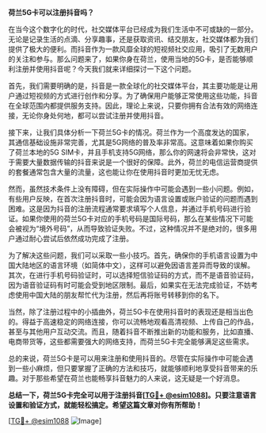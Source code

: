 **荷兰5G卡可以注册抖音吗？**

在当今这个数字化的时代，社交媒体平台已经成为我们生活中不可或缺的一部分。无论是记录生活的点滴、分享趣事，还是获取资讯、结交朋友，社交媒体都为我们提供了极大的便利。而抖音作为一款风靡全球的短视频社交应用，吸引了无数用户的关注和参与。那么问题来了，如果你身在荷兰，使用当地的5G卡，是否能够顺利注册并使用抖音呢？今天我们就来详细探讨一下这个问题。

首先，我们需要明确的是，抖音是一款全球化的社交媒体平台，其主要功能是让用户通过短视频的方式进行创作和分享。为了确保用户能够正常使用这些功能，抖音在全球范围内都提供服务支持。因此，理论上来说，只要你拥有合法有效的网络连接，无论你身处何地，都可以尝试注册并使用抖音。

接下来，让我们具体分析一下荷兰5G卡的情况。荷兰作为一个高度发达的国家，其通信基础设施非常完善，尤其是5G网络的普及率非常高。这意味着如果你购买了荷兰本地的5G SIM卡，并且手机支持5G网络，那么你的网速将会非常快，这对于需要大量数据传输的抖音来说是一个很好的保障。此外，荷兰的电信运营商提供的套餐通常包含大量的流量，这也能让你在使用抖音时更加无忧无虑。

然而，虽然技术条件上没有障碍，但在实际操作中可能会遇到一些小问题。例如，有些用户反映，在首次注册抖音时，可能会因为语言设置或账户验证的问题而遇到困难。这是因为抖音的注册流程通常要求填写个人信息，并通过手机号码进行验证。如果你使用的荷兰5G卡对应的手机号码是国际号码，那么在某些情况下可能会被视为“境外号码”，从而导致验证失败。不过，这种情况并不是绝对的，很多用户通过耐心尝试后依然成功完成了注册。

为了解决这些问题，我们可以采取一些小技巧。首先，确保你的手机语言设置为中国大陆地区的语言环境（如简体中文），这样可以避免因语言差异而导致的误解。其次，在进行手机号码验证时，可以选择短信验证码的方式，而不是语音验证码，因为语音验证码有时可能会受到地区限制。最后，如果实在无法完成验证，不妨考虑使用中国大陆的朋友帮忙代为注册，然后再将账号转移到你的名下。

当然，除了注册过程中的小插曲外，荷兰5G卡在使用抖音时的表现还是相当出色的。得益于高速稳定的网络连接，你可以流畅地观看高清视频、上传自己的作品，甚至与其他用户互动交流。而且，随着抖音不断推出新的功能和服务，比如直播、电商带货等，这些都需要强大的网络支持，而荷兰5G卡完全能够满足这些需求。

总的来说，荷兰5G卡是可以用来注册和使用抖音的。尽管在实际操作中可能会遇到一些小麻烦，但只要掌握了正确的方法和技巧，就能够顺利地享受抖音带来的乐趣。对于那些希望在荷兰也能畅享抖音魅力的人来说，这无疑是一个好消息。

**总结一下，荷兰5G卡完全可以用于注册抖音[[TG💪+ @esim1088](https://t.me/s/esim1088)]。只要注意语言设置和验证方式，就能轻松搞定。希望这篇文章对你有所帮助！**

[[TG💪+ @esim1088](https://t.me/s/esim1088) ![Image](https://i.postimg.cc/4NQfJmqS/Snipaste-2025-05-13-00-14-12.png)]